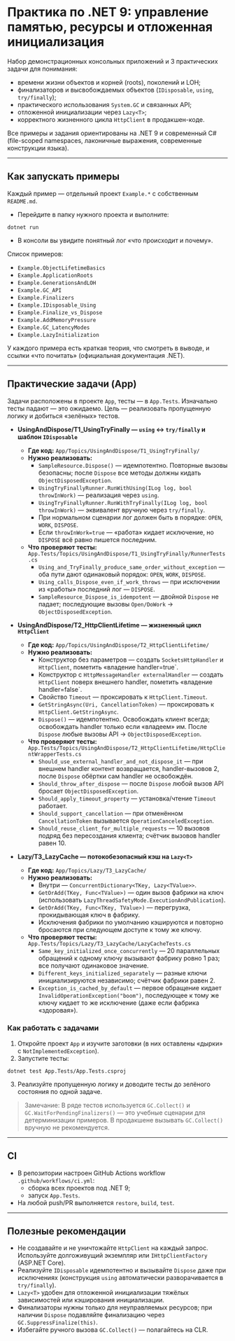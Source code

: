 # Практика по .NET 9: управление памятью, ресурсы и отложенная инициализация

Набор демонстрационных консольных приложений и 3 практических задачи для понимания:
- времени жизни объектов и корней (roots), поколений и LOH;
- финализаторов и высвобождаемых объектов (`IDisposable`, `using`, `try/finally`);
- практического использования `System.GC` и связанных API;
- отложенной инициализации через `Lazy<T>`;
- корректного жизненного цикла `HttpClient` в продакшен-коде.

Все примеры и задания ориентированы на .NET 9 и современный C# (file-scoped namespaces, лаконичные выражения, современные конструкции языка).

---

## Как запускать примеры
Каждый пример — отдельный проект `Example.*` с собственным `README.md`.
- Перейдите в папку нужного проекта и выполните:
```
dotnet run
```
- В консоли вы увидите понятный лог «что происходит и почему».

Список примеров:
- `Example.ObjectLifetimeBasics`
- `Example.ApplicationRoots`
- `Example.GenerationsAndLOH`
- `Example.GC_API`
- `Example.Finalizers`
- `Example.IDisposable_Using`
- `Example.Finalize_vs_Dispose`
- `Example.AddMemoryPressure`
- `Example.GC_LatencyModes`
- `Example.LazyInitialization`

У каждого примера есть краткая теория, что смотреть в выводе, и ссылки «что почитать» (официальная документация .NET).

---

## Практические задачи (App)
Задачи расположены в проекте `App`, тесты — в `App.Tests`. Изначально тесты падают — это ожидаемо. Цель — реализовать пропущенную логику и добиться «зелёных» тестов.

- **UsingAndDispose/T1_UsingTryFinally — `using` ↔ `try/finally` и шаблон `IDisposable`**
  - **Где код:** `App/Topics/UsingAndDispose/T1_UsingTryFinally/`
  - **Нужно реализовать:**
    - `SampleResource.Dispose()` — идемпотентно. Повторные вызовы безопасны; после `Dispose` все методы должны кидать `ObjectDisposedException`.
    - `UsingTryFinallyRunner.RunWithUsing(ILog log, bool throwInWork)` — реализация через `using`.
    - `UsingTryFinallyRunner.RunWithTryFinally(ILog log, bool throwInWork)` — эквивалент вручную через `try/finally`.
    - При нормальном сценарии лог должен быть в порядке: `OPEN`, `WORK`, `DISPOSE`.
    - Если `throwInWork=true` — «работа» кидает исключение, но `DISPOSE` всё равно пишется последним.
  - **Что проверяют тесты:** `App.Tests/Topics/UsingAndDispose/T1_UsingTryFinally/RunnerTests.cs`
    - `Using_and_TryFinally_produce_same_order_without_exception` — оба пути дают одинаковый порядок: `OPEN`, `WORK`, `DISPOSE`.
    - `Using_calls_Dispose_even_if_work_throws` — при исключении из «работы» последний лог — `DISPOSE`.
    - `SampleResource_Dispose_is_idempotent` — двойной `Dispose` не падает; последующие вызовы `Open/DoWork` → `ObjectDisposedException`.

- **UsingAndDispose/T2_HttpClientLifetime — жизненный цикл `HttpClient`**
  - **Где код:** `App/Topics/UsingAndDispose/T2_HttpClientLifetime/`
  - **Нужно реализовать:**
    - Конструктор без параметров — создать `SocketsHttpHandler` и `HttpClient`, пометить «владение handler=true`.
    - Конструктор с `HttpMessageHandler externalHandler` — создать `HttpClient` поверх внешнего handler, пометить «владение handler=false`.
    - Свойство `Timeout` — проксировать к `HttpClient.Timeout`.
    - `GetStringAsync(Uri, CancellationToken)` — проксировать к `HttpClient.GetStringAsync`.
    - `Dispose()` — идемпотентно. Освобождать клиент всегда; освобождать handler только если «владеем» им. После `Dispose` любые вызовы API → `ObjectDisposedException`.
  - **Что проверяют тесты:** `App.Tests/Topics/UsingAndDispose/T2_HttpClientLifetime/HttpClientWrapperTests.cs`
    - `Should_use_external_handler_and_not_dispose_it` — при внешнем handler контент возвращается, handler-вызовов 2, после `Dispose` обёртки сам handler не освобождён.
    - `Should_throw_after_dispose` — после `Dispose` любой вызов API бросает `ObjectDisposedException`.
    - `Should_apply_timeout_property` — установка/чтение `Timeout` работает.
    - `Should_support_cancellation` — при отменённом `CancellationToken` вызывается `OperationCanceledException`.
    - `Should_reuse_client_for_multiple_requests` — 10 вызовов подряд без пересоздания клиента; счётчик вызовов handler равен 10.

- **Lazy/T3_LazyCache — потокобезопасный кэш на `Lazy<T>`**
  - **Где код:** `App/Topics/Lazy/T3_LazyCache/`
  - **Нужно реализовать:**
    - Внутри — `ConcurrentDictionary<TKey, Lazy<TValue>>`.
    - `GetOrAdd(TKey, Func<TValue>)` — один вызов фабрики на ключ (использовать `LazyThreadSafetyMode.ExecutionAndPublication`).
    - `GetOrAdd(TKey, Func<TKey, TValue>)` — перегрузка, прокидывающая ключ в фабрику.
    - Исключения фабрики по умолчанию кэшируются и повторно бросаются при следующем доступе к тому же ключу.
  - **Что проверяют тесты:** `App.Tests/Topics/Lazy/T3_LazyCache/LazyCacheTests.cs`
    - `Same_key_initialized_once_concurrently` — 20 параллельных обращений к одному ключу вызывают фабрику ровно 1 раз; все получают одинаковое значение.
    - `Different_keys_initialized_separately` — разные ключи инициализируются независимо; счётчик фабрики равен 2.
    - `Exception_is_cached_by_default` — первое обращение кидает `InvalidOperationException("boom")`, последующее к тому же ключу кидает то же исключение (даже если фабрика «здоровая»).

### Как работать с задачами
1. Откройте проект `App` и изучите заготовки (в них оставлены «дырки» с `NotImplementedException`).
2. Запустите тесты:
```
dotnet test App.Tests/App.Tests.csproj
```
3. Реализуйте пропущенную логику и доводите тесты до зелёного состояния по одной задаче.

> Замечание: В ряде тестов используется `GC.Collect()` и `GC.WaitForPendingFinalizers()` — это учебные сценарии для детерминизации примеров. В продакшене вызывать `GC.Collect()` вручную не рекомендуется.

---

## CI
- В репозитории настроен GitHub Actions workflow `.github/workflows/ci.yml`:
  - сборка всех проектов под .NET 9;
  - запуск `App.Tests`.
- На любой push/PR выполняется `restore`, `build`, `test`.

---

## Полезные рекомендации
- Не создавайте и не уничтожайте `HttpClient` на каждый запрос. Используйте долгоживущий экземпляр или `IHttpClientFactory` (ASP.NET Core).
- Реализуйте `IDisposable` идемпотентно и вызывайте `Dispose` даже при исключениях (конструкция `using` автоматически разворачивается в `try/finally`).
- `Lazy<T>` удобен для отложенной инициализации тяжёлых зависимостей или кэширования инициализации.
- Финализаторы нужны только для неуправляемых ресурсов; при наличии `Dispose` подавляйте финализацию через `GC.SuppressFinalize(this)`.
- Избегайте ручного вызова `GC.Collect()` — полагайтесь на CLR.

